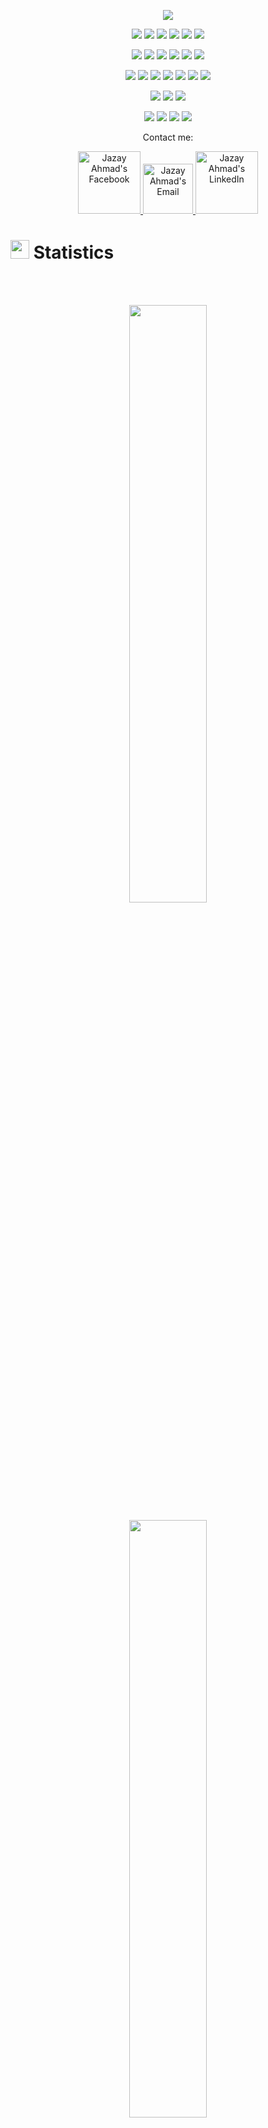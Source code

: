 <p align="center">
  <a href="https://github.com/DenverCoder1/readme-typing-svg"><img src="https://readme-typing-svg.herokuapp.com?lines=Hi,+I'm+Jazay.;I+love+coding.;I+love+ChatGPT.;I+love+learning.;I+love+spreading+knowledge.;&center=true&width=500&height=50"></a>
</p>

<!-- <p>
<div align="center" target="_blank">
  <img src="https://img.shields.io/github/followers/torrinworx?style=social">
  </a>
</div>
</p> -->

<p>
<div align="center">
  <img src="https://img.shields.io/badge/Python-3670A0?style=for-the-badge&logo=python&logoColor=ffdd54">
  <img src="https://img.shields.io/badge/chatGPT-74aa9c?style=for-the-badge&logo=openai&logoColor=white">
  <img src="https://img.shields.io/badge/typescript-%23007ACC.svg?style=for-the-badge&logo=typescript&logoColor=white">
  <img src="https://img.shields.io/badge/rust-%23000000.svg?style=for-the-badge&logo=rust&logoColor=white">
  <img src= "https://img.shields.io/badge/mysql-%2300f.svg?style=for-the-badge&logo=mysql&logoColor=white">
  <img src= "https://img.shields.io/badge/JWT-black?style=for-the-badge&logo=JSON%20web%20tokens">
</div>
</p>

<p>
<div align="center">
  <img src="https://img.shields.io/badge/nestjs-%23E0234E.svg?style=for-the-badge&logo=nestjs&logoColor=white">
  <img src="https://img.shields.io/badge/FastAPI-005571?style=for-the-badge&logo=fastapi&logoColor=white">
    <img src="https://img.shields.io/badge/flask-%23000.svg?style=for-the-badge&logo=flask&logoColor=white">
  <img src="https://img.shields.io/badge/numpy-%23013243.svg?style=for-the-badge&logo=numpy&logoColor=white">
  <img src="https://img.shields.io/badge/pandas-%23150458.svg?style=for-the-badge&logo=pandas&logoColor=white">
<img src= "https://img.shields.io/badge/TensorFlow-%23FF6F00.svg?style=for-the-badge&logo=TensorFlow&logoColor=white">
</div>
</p>

<p>
<div align="center">
  <img src="https://img.shields.io/badge/docker-%230db7ed.svg?style=for-the-badge&logo=docker&logoColor=white">
  <img src="https://img.shields.io/badge/mlflow-%23d9ead3.svg?style=for-the-badge&logo=numpy&logoColor=blue">
  <img src="https://img.shields.io/badge/GitHub-%23121011.svg?style=for-the-badge&logo=github&logoColor=white">
  <img src="https://img.shields.io/badge/Git-%23F05033.svg?style=for-the-badge&logo=git&logoColor=white">
<img src= "https://img.shields.io/badge/github%20actions-%232671E5.svg?style=for-the-badge&logo=githubactions&logoColor=white)">
  <img src="https://img.shields.io/badge/AWS-%23FF9900.svg?style=for-the-badge&logo=amazon-aws&logoColor=white">	
  <img src="https://img.shields.io/badge/heroku-%23430098.svg?style=for-the-badge&logo=heroku&logoColor=white">
</div>
</p>
<p>
<div align="center">
  <img src="https://img.shields.io/badge/jupyter-%23FA0F00.svg?style=for-the-badge&logo=jupyter&logoColor=white">
  <img src="https://img.shields.io/badge/Visual%20Studio%20Code-0078d7.svg?style=for-the-badge&logo=visual-studio-code&logoColor=white">
  <img src="https://img.shields.io/badge/Ubuntu-E95420?style=for-the-badge&logo=ubuntu&logoColor=white">
</div>
</p>

<p>
<div align="center">
  <img src="https://img.shields.io/badge/Postman-FF6C37?style=for-the-badge&logo=postman&logoColor=white">
  <img src="https://img.shields.io/badge/Trello-%23026AA7.svg?style=for-the-badge&logo=Trello&logoColor=white">
  <img src="https://img.shields.io/badge/Jira-2684FF.svg?style=for-the-badge&logo=Jira&logoColor=white">
  <img src="https://img.shields.io/badge/Notion-%23000000.svg?style=for-the-badge&logo=notion&logoColor=white">
</div>
</p>



<p align="center">Contact me:</p>
<p>
<div align="center">
	<a href="https://www.facebook.com/jazay.ahmad/" rel="nofollow">
	 	<img alt="Jazay Ahmad's Facebook" width="100px" src="https://img.shields.io/badge/Facebook-%231877F2.svg?style=for-the-badge&logo=Facebook&logoColor=white" style="max-width: 100%;">
	</a>
	<a href="jazay.ahmad4420@gmail.com" rel="nofollow">
  		<img alt="Jazay Ahmad's Email" width="80px" src="https://img.shields.io/badge/Gmail-D14836?style=for-the-badge&logo=gmail&logoColor=white" style="max-width: 100%;">
	</a>
	<a href="https://www.linkedin.com/in/jazay-ahmad/" rel="nofollow">
  		<img alt="Jazay Ahmad's LinkedIn" width="100px" src="https://img.shields.io/badge/LinkedIn-0077B5?style=for-the-badge&logo=linkedin&logoColor=white" style="max-width: 100%;">
	</a>
</div>
</p>

# <img src="https://media4.giphy.com/media/MIGbtLZoVjbl0bYbAd/giphy.gif?cid=ecf05e472t2h0i8d7dcjaoau9iqtchhr899hxmpxzzgc7lyw&rid=giphy.gif" width="30"> Statistics

<br/>
<!-- <p align="left">
  <a href="https://www.torrinleonard.com/">
    <img width="49.5%" src="https://github-readme-stats.vercel.app/api?username=torrinworx&show_icons=true&include_all_commits=true&theme=radical&hide_border=true">
    <img width="49.5%" src="https://github-readme-streak-stats.herokuapp.com/?user=torrinworx&theme=radical&hide_border=true">		  
  </a>
</p> -->
<br>

<!-- [![Torrin's Activity Graph](https://activity-graph.herokuapp.com/graph?username=torrinworx&custom_title=Torrin's%20Contribution%20Graph&theme=radical&bg_color=282828&hide_border=true&line=d1a01f&point=c58545)](http://torrinleonard.com/) -->

<p align="center">
  <a href="http://torrinleonard.com/">
    <img width="49.5%" src="https://github-readme-stats.vercel.app/api/top-langs/?username=jazayahmad&&theme=radical&bg_color=282828&hide_border=true&include_all_commits=true&count_private=true&layout=compact">
  </a>
</p>

<p align="center">
  <a href="http://torrinleonard.com/">
    <img width="49.5%" src="https://github-readme-stats.vercel.app/api?username=jazayahmad&theme=radical&bg_color=282828&hide_border=true&include_all_commits=true&count_private=true&layout=compact&hide=prs,issues,contribs">
  </a>
</p>
<!-- <p align="center"><img src="https://profile-counter.glitch.me/{jazayahmad}/count.svg"></p> -->

## <img src="https://media1.giphy.com/media/Q8PQ1KuarrYucCMVTJ/giphy.gif?cid=ecf05e47odgm8bs8cmb8cf1ijmfzqaeeu9fzmx6nbcv06ky2&rid=giphy.gif" width="60"> Current Projects
<!-- <ul>			
	<li><i><a href="https://github.com/torrinworx/Cozy-Auto-Texture">Cozy Auto Texture</a></i>:<ul><li>A Blender add-on that integrates the Stable Diffusion AI image generation model directly within Blender to make AI generated tiled textures available to everyone. (Under construction)</li></ul></li>
	<li><i><a href="https://github.com/torrinworx/Blend_My_NFTs">Blend_My_NFTs</a></i>:<ul><li>A Blender add-on that makes creating a 3D NFT collection easy! Generate thousands of 3D models, animations, or images with this simple add-on. (Released)</li></ul></li>
	<li><i><a href="https://www.thiscozystudio.com/">ThisCozyStudio.com (SAS)</a></i>:<ul><li>A website that enables easy cloud rendering and NFT minting and storage from the web or withing Blender using our Cozy API. (Yet to be released)</li></ul></li>
	<li><i>A possible standard system for implementing AI models into Blender and other 3D model software. Just a thought.</i></li>
</ul> -->

- 🔭 I’m currently working on **LLM for Enterprise**

- 🌱 I’m currently learning **LangChain, Rust**

- 👯 I’m looking to collaborate on **End-to-End ML pipelines using MlFlow and DVC**

- 👨‍💻 All of my projects are available at [https://github.com/jazayahmad/](https://github.com/jazayahmad/)

- 💬 Ask me about **Python, FASTAPI, ML, Chatbots, RASA**

- 📫 How to reach me **jazay.ahmad4420@gmail.com**

## <img src="https://user-images.githubusercontent.com/82110564/189553856-2e7f8f30-80b4-484f-bfaa-9e5eb10f24e5.gif" width="30">About Me

I'm a passionate Machine Learning Engineer adept at crafting conversational AI chatbots using TypeScript, Chatbot Development, and NLP. My research spans medical image analysis, brain tumor detection via MRI, and Deep Learning-powered Sentiment Analysis. My project portfolio showcases Neural Networks, Positive/Negative Sentiment Analysis, and Object Recognition using CNN. I excel in Python, Scikit-learn, Data Wrangling, Data Visualization, and more. My experience spans Deep Learning, Business Intelligence, Reporting, and AI model deployment on cloud and smartphones.

In my current role as Software Engineer - II at Afiniti, I have contributed significantly to project specifications, design, and development. I have effectively collaborated with software development and testing teams to craft robust solutions aligned with client requirements. My proficiency in TypeScript, RASA, and Python has been integral to my role in developing scalable, modular, and API-centric infrastructures. I have built chatbot backends using Nest.js and Docker services, employing microservices architecture to ensure streamlined maintenance.

During my tenure as a Software Engineer - I at ISSM.AI, I undertook a multifaceted role. I constructed chatbots using Rasa, designed REST API-based middleware for seamless interactions, and integrated chatbots with diverse applications and social media channels. My engagement extended to harnessing BERT models and custom actions for enhanced functionality. Notably, I was deeply involved in end-to-end data engineering projects, deploying solutions on AWS services and creating APIs using frameworks such as Python, Sanic, Django, and Flask. The scope of my work spanned sentiment analysis, data analytics, and infrastructure deployment.

In my capacity as a Machine Learning Engineer, I received an adequate skills in deploying chatbots powered by Python, Rasa, FastAPI, and SQL. These chatbots were seamlessly integrated into AWS services such as EC2, S3, IAM, and Amazon Sagemaker. Furthermore, my prowess in data engineering manifested in the development of end-to-end data pipelines, supported by adept visualization techniques to extract meaningful insights and discern patterns.

#### Skills:
Proficient in Python, FastAPI, Flask, Docker, AWS, Scikit-Learn, TensorFlow, NLP, SQL, CI/CD, and Machine Learning, I am equipped to tackle complex challenges in the realm of data science and AI.
